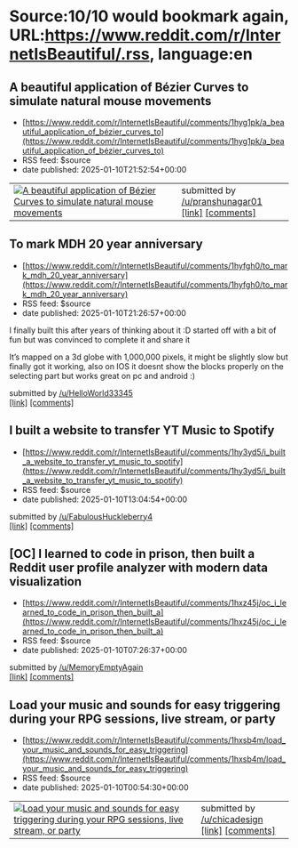 # Source:10/10 would bookmark again, URL:https://www.reddit.com/r/InternetIsBeautiful/.rss, language:en

## A beautiful application of Bézier Curves to simulate natural mouse movements
 - [https://www.reddit.com/r/InternetIsBeautiful/comments/1hyg1pk/a_beautiful_application_of_bézier_curves_to](https://www.reddit.com/r/InternetIsBeautiful/comments/1hyg1pk/a_beautiful_application_of_bézier_curves_to)
 - RSS feed: $source
 - date published: 2025-01-10T21:52:54+00:00

<table> <tr><td> <a href="https://www.reddit.com/r/InternetIsBeautiful/comments/1hyg1pk/a_beautiful_application_of_bézier_curves_to/"> <img src="https://external-preview.redd.it/GCfMhm1Ns1z2eaehnrO4IAJlThyrr4hL8Em1x4JgxN0.jpg?width=640&amp;crop=smart&amp;auto=webp&amp;s=89b3abf58b1c397c6061639134451ff2178c3dfe" alt="A beautiful application of Bézier Curves to simulate natural mouse movements" title="A beautiful application of Bézier Curves to simulate natural mouse movements" /> </a> </td><td> &#32; submitted by &#32; <a href="https://www.reddit.com/user/pranshunagar01"> /u/pranshunagar01 </a> <br/> <span><a href="https://www.heliocrafts.com/component/6735d62f96d1421d5c6a9e82">[link]</a></span> &#32; <span><a href="https://www.reddit.com/r/InternetIsBeautiful/comments/1hyg1pk/a_beautiful_application_of_bézier_curves_to/">[comments]</a></span> </td></tr></table>

## To mark MDH 20 year anniversary
 - [https://www.reddit.com/r/InternetIsBeautiful/comments/1hyfgh0/to_mark_mdh_20_year_anniversary](https://www.reddit.com/r/InternetIsBeautiful/comments/1hyfgh0/to_mark_mdh_20_year_anniversary)
 - RSS feed: $source
 - date published: 2025-01-10T21:26:57+00:00

<!-- SC_OFF --><div class="md"><p>I finally built this after years of thinking about it :D started off with a bit of fun but was convinced to complete it and share it </p> <p>It’s mapped on a 3d globe with 1,000,000 pixels, it might be slightly slow but finally got it working, also on IOS it doesnt show the blocks properly on the selecting part but works great on pc and android :) </p> </div><!-- SC_ON --> &#32; submitted by &#32; <a href="https://www.reddit.com/user/HelloWorld33345"> /u/HelloWorld33345 </a> <br/> <span><a href="https://milliondollarglobe.com">[link]</a></span> &#32; <span><a href="https://www.reddit.com/r/InternetIsBeautiful/comments/1hyfgh0/to_mark_mdh_20_year_anniversary/">[comments]</a></span>

## I built a website to transfer YT Music to Spotify
 - [https://www.reddit.com/r/InternetIsBeautiful/comments/1hy3yd5/i_built_a_website_to_transfer_yt_music_to_spotify](https://www.reddit.com/r/InternetIsBeautiful/comments/1hy3yd5/i_built_a_website_to_transfer_yt_music_to_spotify)
 - RSS feed: $source
 - date published: 2025-01-10T13:04:54+00:00

&#32; submitted by &#32; <a href="https://www.reddit.com/user/FabulousHuckleberry4"> /u/FabulousHuckleberry4 </a> <br/> <span><a href="https://wemor.vercel.app/youtube-to-spotify">[link]</a></span> &#32; <span><a href="https://www.reddit.com/r/InternetIsBeautiful/comments/1hy3yd5/i_built_a_website_to_transfer_yt_music_to_spotify/">[comments]</a></span>

## [OC] I learned to code in prison, then built a Reddit user profile analyzer with modern data visualization
 - [https://www.reddit.com/r/InternetIsBeautiful/comments/1hxz45j/oc_i_learned_to_code_in_prison_then_built_a](https://www.reddit.com/r/InternetIsBeautiful/comments/1hxz45j/oc_i_learned_to_code_in_prison_then_built_a)
 - RSS feed: $source
 - date published: 2025-01-10T07:26:37+00:00

&#32; submitted by &#32; <a href="https://www.reddit.com/user/MemoryEmptyAgain"> /u/MemoryEmptyAgain </a> <br/> <span><a href="https://snoosnoop.com">[link]</a></span> &#32; <span><a href="https://www.reddit.com/r/InternetIsBeautiful/comments/1hxz45j/oc_i_learned_to_code_in_prison_then_built_a/">[comments]</a></span>

## Load your music and sounds for easy triggering during your RPG sessions, live stream, or party
 - [https://www.reddit.com/r/InternetIsBeautiful/comments/1hxsb4m/load_your_music_and_sounds_for_easy_triggering](https://www.reddit.com/r/InternetIsBeautiful/comments/1hxsb4m/load_your_music_and_sounds_for_easy_triggering)
 - RSS feed: $source
 - date published: 2025-01-10T00:54:30+00:00

<table> <tr><td> <a href="https://www.reddit.com/r/InternetIsBeautiful/comments/1hxsb4m/load_your_music_and_sounds_for_easy_triggering/"> <img src="https://external-preview.redd.it/AFeUZ5qlvO1DR_MCsGqCi4YqwHJQLCBE8GpAsgP3wSU.jpg?width=640&amp;crop=smart&amp;auto=webp&amp;s=ca8683dca31e2322fce24f3bff8914c50f35af6f" alt="Load your music and sounds for easy triggering during your RPG sessions, live stream, or party" title="Load your music and sounds for easy triggering during your RPG sessions, live stream, or party" /> </a> </td><td> &#32; submitted by &#32; <a href="https://www.reddit.com/user/chicadesign"> /u/chicadesign </a> <br/> <span><a href="https://dragonicle.com">[link]</a></span> &#32; <span><a href="https://www.reddit.com/r/InternetIsBeautiful/comments/1hxsb4m/load_your_music_and_sounds_for_easy_triggering/">[comments]</a></span> </td></tr></table>

